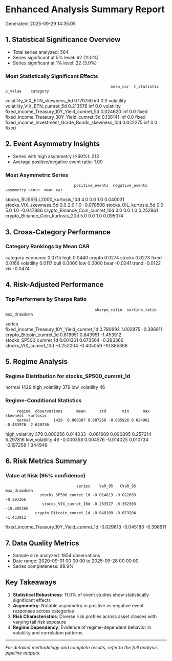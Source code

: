 
# Enhanced Analysis Summary Report
Generated: 2025-09-29 14:35:05

## 1. Statistical Significance Overview
- Total series analyzed: 564
- Series significant at 5% level: 62 (11.0%)
- Series significant at 1% level: 22 (3.9%)

### Most Statistically Significant Effects
                                                  mean_car  t_statistic  p_value    category
volatility_VIX_ETN_skewness_5d                    0.179750          inf      0.0  volatility
volatility_VIX_ETN_cumret_5d                      0.213576          inf      0.0  volatility
fixed_income_Treasury_10Y_Yield_cumret_5d         0.024620          inf      0.0       fixed
fixed_income_Treasury_30Y_Yield_cumret_5d         0.138141          inf      0.0       fixed
fixed_income_Investment_Grade_Bonds_skewness_10d  0.022275          inf      0.0       fixed

## 2. Event Asymmetry Insights
- Series with high asymmetry (>60%): 213
- Average positive/negative event ratio: 1.00

### Most Asymmetric Series
                                  positive_events  negative_events  asymmetry_score  mean_car
stocks_RUSSELL2000_kurtosis_10d               4.0              0.0              1.0  0.040031
stocks_VIX_skewness_5d                        0.0              2.0              1.0 -0.078508
stocks_OIL_kurtosis_5d                        0.0              5.0              1.0 -0.047886
crypto_Binance_Coin_cumret_10d                3.0              0.0              1.0  0.252961
crypto_Binance_Coin_kurtosis_20d              5.0              0.0              1.0  0.095074

## 3. Cross-Category Performance
### Category Rankings by Mean CAR
category
economic      0.0715
high          0.0440
crypto        0.0274
stocks        0.0273
fixed         0.0166
volatility    0.0117
bull          0.0000
low           0.0000
bear         -0.0041
trend        -0.0122
vix          -0.0474

## 4. Risk-Adjusted Performance
### Top Performers by Sharpe Ratio
                                           sharpe_ratio  sortino_ratio  max_drawdown
series                                                                              
fixed_income_Treasury_10Y_Yield_cumret_1d      0.780692       1.002875     -0.396911
crypto_Bitcoin_cumret_1d                       0.618951       0.843951     -1.453912
stocks_SP500_cumret_1d                         0.601301       0.673564     -0.293366
stocks_VIX_cumret_10d                         -0.252004      -0.405059    -10.885366

## 5. Regime Analysis
### Regime Distribution for stocks_SP500_cumret_1d
normal             1429
high_volatility     379
low_volatility       46

### Regime-Conditional Statistics
         regime  observations      mean      std       min      max  skewness  kurtosis
         normal          1429  0.000387 0.007268 -0.035926 0.024981 -0.483976  2.640256
high_volatility           379  0.000256 0.014033 -0.061609 0.090895  0.257214  6.297816
 low_volatility            46 -0.000358 0.004576 -0.014025 0.010734 -0.197258  1.344948

## 6. Risk Metrics Summary
### Value at Risk (95% confidence)
                                   series    VaR_95   CVaR_95  max_drawdown
                   stocks_SP500_cumret_1d -0.014613 -0.022603     -0.293366
                    stocks_VIX_cumret_10d -0.263527 -0.362303    -10.885366
                 crypto_Bitcoin_cumret_1d -0.048109 -0.073204     -1.453912
fixed_income_Treasury_10Y_Yield_cumret_1d -0.029613 -0.045180     -0.396911

## 7. Data Quality Metrics
- Sample size analyzed: 1854 observations
- Date range: 2020-09-01 00:00:00 to 2025-09-28 00:00:00
- Series completeness: 99.9%

## Key Takeaways
1. **Statistical Robustness**: 11.0% of event studies show statistically significant effects
2. **Asymmetry**: Notable asymmetry in positive vs negative event responses across categories
3. **Risk Characteristics**: Diverse risk profiles across asset classes with varying tail risk exposure
4. **Regime Dependency**: Evidence of regime-dependent behavior in volatility and correlation patterns

---
*For detailed methodology and complete results, refer to the full analysis pipeline outputs.*
